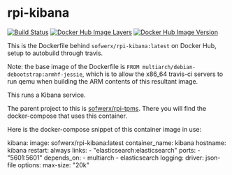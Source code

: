 # rpi-kibana

[![Build Status](https://travis-ci.org/sofwerx/rpi-kibana.svg)](https://travis-ci.org/sofwerx/rpi-kibana)
[![Docker Hub Image Layers](https://images.microbadger.com/badges/image/sofwerx/rpi-kibana.svg)](https://hub.docker.com/r/sofwerx/rpi-kibana)
[![Docker Hub Image Version](https://images.microbadger.com/badges/version/sofwerx/rpi-kibana.svg)](https://hub.docker.com/r/sofwerx/rpi-kibana)

This is the Dockerfile behind `sofwerx/rpi-kibana:latest` on Docker Hub, setup to autobuild through travis.

Note: the base image of the Dockerfile is `FROM multiarch/debian-debootstrap:armhf-jessie`, which is to allow the x86_64 travis-ci servers to run qemu when building the ARM contents of this resultant image.

This runs a Kibana service.

The parent project to this is [sofwerx/rpi-tpms](https://github.com/sofwerx/rpi-tpms). There you will find the docker-compose that uses this container.

Here is the docker-compose snippet of this container image in use:

  kibana:
    image: sofwerx/rpi-kibana:latest
    container_name: kibana
    hostname: kibana
    restart: always
    links:
      - "elasticsearch:elasticsearch"
    ports:
      - "5601:5601"
    depends_on:
      - multiarch
      - elasticsearch
    logging:
      driver: json-file
      options:
        max-size: "20k"

